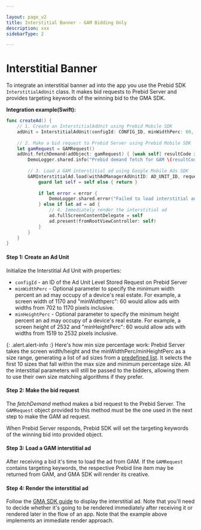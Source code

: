 ```yaml
---

layout: page_v2
title: Interstitial Banner - GAM Bidding Only
description: xxx
sidebarType: 2

---
```


# Interstitial Banner

To integrate an interstitial banner ad into the app you use the Prebid SDK `InterstitialAdUnit` class. It makes bid requests to Prebid Server and provides targeting keywords of the winning bid to the GMA SDK.

**Integration example(Swift):**

```swift
func createAd() {
    // 1. Create an InterstitialAdUnit using Prebid Mobile SDK
    adUnit = InterstitialAdUnit(configId: CONFIG_ID, minWidthPerc: 60, minHeightPerc: 60)
    
    // 2. Make a bid request to Prebid Server using Prebid Mobile SDK
    let gamRequest = GAMRequest()
    adUnit.fetchDemand(adObject: gamRequest) { [weak self] resultCode in
        DemoLogger.shared.info("Prebid demand fetch for GAM \(resultCode.name())")
        
        // 3. Load a GAM interstitial ad using Google Mobile Ads SDK
        GAMInterstitialAd.load(withAdManagerAdUnitID: AD_UNIT_ID, request: gamRequest) { ad, error in
            guard let self = self else { return }
            
            if let error = error {
                DemoLogger.shared.error("Failed to load interstitial ad with error: \(error.localizedDescription)")
            } else if let ad = ad {
                // 4. Immediately render the interstitial ad
                ad.fullScreenContentDelegate = self
                ad.present(fromRootViewController: self)
            }
        }
    }
}
```

#### Step 1: Create an Ad Unit

Initialize the Interstitial Ad Unit with properties:

- `configId` - an ID of the Ad Unit Level Stored Request on Prebid Server
- `minWidthPerc` - Optional parameter to specify the minimum width percent an ad may occupy of a device's real estate. For example, a screen width of 1170 and "minWidthperc": 60 would allow ads with widths from 702 to 1170 pixels inclusive.
- `minHeightPerc` - Optional parameter to specify the minimum height percent an ad may occupy of a device's real estate. For example, a screen height of 2532 and "minHeightPerc": 60 would allow ads with widths from 1519 to 2532 pixels inclusive.

{: .alert.alert-info :}
Here's how min size percentage work: Prebid Server takes the screen width/height and the minWidthPerc/minHeightPerc as a size range, generating a list of ad sizes from a [predefined list](https://github.com/prebid/prebid-server/blob/master/config/interstitial.go). It selects the first 10 sizes that fall within the max size and minimum percentage size. All the interstitial parameters will still be passed to the bidders, allowing them to use their own size matching algorithms if they prefer.

#### Step 2: Make the bid request

The _fetchDemand_ method makes a bid request to the Prebid Server. The `GAMRequest` object provided to this method must be the one used in the next step to make the GAM ad request.

When Prebid Server responds, Prebid SDK will set the targeting keywords of the winning bid into provided object.

#### Step 3: Load a GAM interstitial ad

After receiving a bid it's time to load the ad from GAM. If the `GAMRequest` contains targeting keywords, the respective Prebid line item may be returned from GAM, and GMA SDK will render its creative. 

#### Step 4: Render the interstitial ad

Follow the [GMA SDK guide](https://developers.google.com/ad-manager/mobile-ads-sdk/ios/interstitial#display_the_ad) to display the interstitial ad. Note that you'll need to decide whether it's going to be rendered immediately after receiving it or rendered later in the flow of an app. Note that the example above implements an immediate render approach.